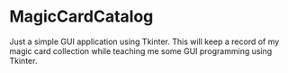 # MagicCardCatalog
 Just a simple GUI application using Tkinter. This will keep a record of my magic card collection while teaching me some GUI programming using Tkinter.
